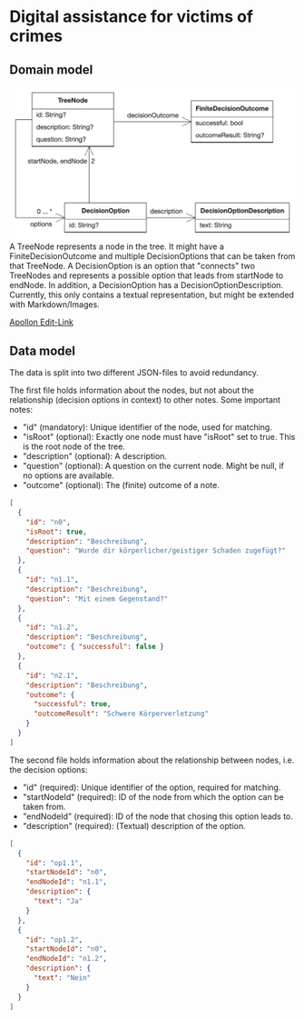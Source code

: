 # Digital assistance for victims of crimes

## Domain model

![alt text](assets/images/class_diagram.png)
A TreeNode represents a node in the tree. It might have a FiniteDecisionOutcome and multiple DecisionOptions that can be taken from that TreeNode. A DecisionOption is an option that "connects" two TreeNodes and represents a possible option that leads from startNode to endNode. In addition, a DecisionOption has a DecisionOptionDescription. Currently, this only contains a textual representation, but might be extended with Markdown/Images.

[Apollon Edit-Link](https://apollon.ase.in.tum.de/6XIr1wSP3LB8t1jTxDIH?view=COLLABORATE)

## Data model

The data is split into two different JSON-files to avoid redundancy.

The first file holds information about the nodes, but not about the relationship (decision options in context) to other notes. Some important notes:

- "id" (mandatory): Unique identifier of the node, used for matching.
- "isRoot" (optional): Exactly one node must have "isRoot" set to true. This is the root node of the tree.
- "description" (optional): A description.
- "question" (optional): A question on the current node. Might be null, if no options are available.
- "outcome" (optional): The (finite) outcome of a note.

```json
[
  {
    "id": "n0",
    "isRoot": true,
    "description": "Beschreibung",
    "question": "Wurde dir körperlicher/geistiger Schaden zugefügt?"
  },
  {
    "id": "n1.1",
    "description": "Beschreibung",
    "question": "Mit einem Gegenstand?"
  },
  {
    "id": "n1.2",
    "description": "Beschreibung",
    "outcome": { "successful": false }
  },
  {
    "id": "n2.1",
    "description": "Beschreibung",
    "outcome": {
      "successful": true,
      "outcomeResult": "Schwere Körperverletzung"
    }
  }
]
```

The second file holds information about the relationship between nodes, i.e. the decision options:

- "id" (required): Unique identifier of the option, required for matching.
- "startNodeId" (required): ID of the node from which the option can be taken from.
- "endNodeId" (required): ID of the node that chosing this option leads to.
- "description" (required): (Textual) description of the option.

```json
[
  {
    "id": "op1.1",
    "startNodeId": "n0",
    "endNodeId": "n1.1",
    "description": {
      "text": "Ja"
    }
  },
  {
    "id": "op1.2",
    "startNodeId": "n0",
    "endNodeId": "n1.2",
    "description": {
      "text": "Nein"
    }
  }
]
```
